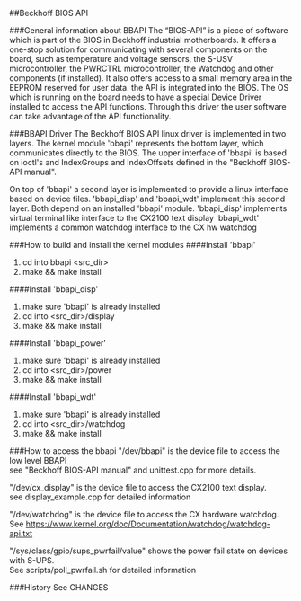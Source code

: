 ##Beckhoff BIOS API

###General information about BBAPI
The “BIOS-API” is a piece of software which is part of the BIOS in Beckhoff industrial motherboards. 
It offers a one-stop solution for communicating with several components on the board, 
such as temperature and voltage sensors, the S-USV microcontroller, the PWRCTRL microcontroller, 
the Watchdog and other components (if installed). 
It also offers access to a small memory area in the EEPROM reserved for user data.
the API is integrated into the BIOS. 
The OS which is running on the board needs to have a special Device Driver installed to access the API functions. 
Through this driver the user software can take advantage of the API functionality.

###BBAPI Driver
The Beckhoff BIOS API linux driver is implemented in two layers.
The kernel module 'bbapi' represents the bottom layer, which communicates
directly to the BIOS. The upper interface of 'bbapi' is based on ioctl's
and IndexGroups and IndexOffsets defined in the "Beckhoff BIOS-API manual".

On top of 'bbapi' a second layer is implemented to provide a linux interface
based on device files. 'bbapi_disp' and 'bbapi_wdt' implement this second
layer. Both depend on an installed 'bbapi' module.
'bbapi_disp' implements virtual terminal like interface to the CX2100 text display
'bbapi_wdt' implements a common watchdog interface to the CX hw watchdog


###How to build and install the kernel modules
####Install 'bbapi'

1. cd into bbapi <src_dir>
2. make && make install

####Install 'bbapi_disp'

1. make sure 'bbapi' is already installed
2. cd into <src_dir>/display
3. make && make install

####Install 'bbapi_power'

1. make sure 'bbapi' is already installed
2. cd into <src_dir>/power
3. make && make install

####Install 'bbapi_wdt'

1. make sure 'bbapi' is already installed
2. cd into <src_dir>/watchdog
3. make && make install


###How to access the bbapi
"/dev/bbapi" is the device file to access the low level BBAPI<br/>
see "Beckhoff BIOS-API manual" and unittest.cpp for more details.

"/dev/cx_display" is the device file to access the CX2100 text display.<br/>
see display_example.cpp for detailed information

"/dev/watchdog" is the device file to access the CX hardware watchdog.<br/>
See https://www.kernel.org/doc/Documentation/watchdog/watchdog-api.txt

"/sys/class/gpio/sups_pwrfail/value" shows the power fail state on devices with S-UPS.<br/>
See scripts/poll_pwrfail.sh for detailed information

###History
See CHANGES

